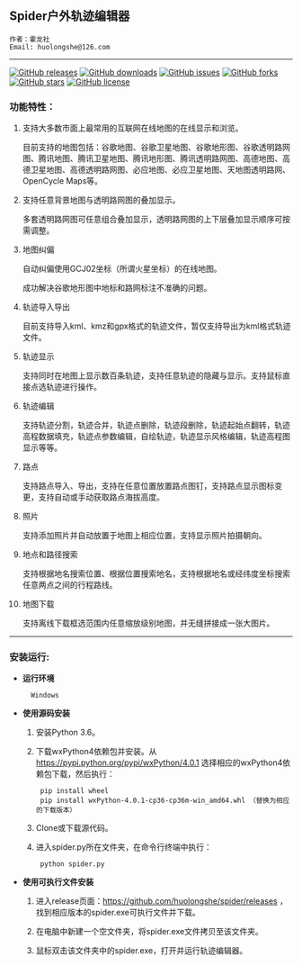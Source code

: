 ## Spider户外轨迹编辑器

    作者：霍龙社
    Email: huolongshe@126.com

---

[![GitHub releases](https://img.shields.io/github/release/huolongshe/spider.svg)](https://github.com/huolongshe/spider/releases)
[![GitHub downloads](https://img.shields.io/github/downloads/huolongshe/spider/total.svg)](https://github.com/huolongshe/spider/releases)
[![GitHub issues](https://img.shields.io/github/issues/huolongshe/spider.svg)](https://github.com/huolongshe/spider/issues)
[![GitHub forks](https://img.shields.io/github/forks/huolongshe/spider.svg)](https://github.com/huolongshe/spider/network)
[![GitHub stars](https://img.shields.io/github/stars/huolongshe/spider.svg)](https://github.com/huolongshe/spider/stargazers)
[![GitHub license](https://img.shields.io/github/license/huolongshe/spider.svg)](https://github.com/huolongshe/spider/blob/master/LICENSE)

### 功能特性：

1. 支持大多数市面上最常用的互联网在线地图的在线显示和浏览。

    目前支持的地图包括：谷歌地图、谷歌卫星地图、谷歌地形图、谷歌透明路网图、腾讯地图、腾讯卫星地图、腾讯地形图、腾讯透明路网图、高德地图、高德卫星地图、高德透明路网图、必应地图、必应卫星地图、天地图透明路网、OpenCycle Maps等。

2. 支持任意背景地图与透明路网图的叠加显示。

    多套透明路网图可任意组合叠加显示，透明路网图的上下层叠加显示顺序可按需调整。

3. 地图纠偏

    自动纠偏使用GCJ02坐标（所谓火星坐标）的在线地图。

    成功解决谷歌地形图中地标和路网标注不准确的问题。

4. 轨迹导入导出

    目前支持导入kml、kmz和gpx格式的轨迹文件，暂仅支持导出为kml格式轨迹文件。

5. 轨迹显示

    支持同时在地图上显示数百条轨迹，支持任意轨迹的隐藏与显示。支持鼠标直接点选轨迹进行操作。

6. 轨迹编辑

    支持轨迹分割，轨迹合并，轨迹点删除，轨迹段删除，轨迹起始点翻转，轨迹高程数据填充，轨迹点参数编辑，自绘轨迹，轨迹显示风格编辑，轨迹高程图显示等等。

7. 路点

    支持路点导入、导出，支持在任意位置放置路点图钉，支持路点显示图标变更，支持自动或手动获取路点海拔高度。

8. 照片

    支持添加照片并自动放置于地图上相应位置，支持显示照片拍摄朝向。

9. 地点和路径搜索

    支持根据地名搜索位置、根据位置搜索地名，支持根据地名或经纬度坐标搜索任意两点之间的行程路线。

10. 地图下载

    支持离线下载框选范围内任意缩放级别地图，并无缝拼接成一张大图片。


---

### 安装运行:

- **运行环境**
    
        Windows

- **使用源码安装**

    1. 安装Python 3.6。

    2. 下载wxPython4依赖包并安装。从 https://pypi.python.org/pypi/wxPython/4.0.1 选择相应的wxPython4依赖包下载，然后执行：

            pip install wheel
            pip install wxPython-4.0.1-cp36-cp36m-win_amd64.whl （替换为相应的下载版本）

    3. Clone或下载源代码。

    4. 进入spider.py所在文件夹，在命令行终端中执行：

            python spider.py

- **使用可执行文件安装**

    1. 进入release页面：https://github.com/huolongshe/spider/releases ，找到相应版本的spider.exe可执行文件并下载。

    2. 在电脑中新建一个空文件夹，将spider.exe文件拷贝至该文件夹。

    3. 鼠标双击该文件夹中的spider.exe，打开并运行轨迹编辑器。


